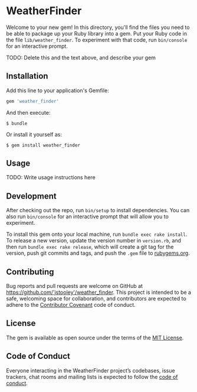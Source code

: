 # WeatherFinder

Welcome to your new gem! In this directory, you'll find the files you need to be able to package up your Ruby library into a gem. Put your Ruby code in the file `lib/weather_finder`. To experiment with that code, run `bin/console` for an interactive prompt.

TODO: Delete this and the text above, and describe your gem

## Installation

Add this line to your application's Gemfile:

```ruby
gem 'weather_finder'
```

And then execute:

    $ bundle

Or install it yourself as:

    $ gem install weather_finder

## Usage

TODO: Write usage instructions here

## Development

After checking out the repo, run `bin/setup` to install dependencies. You can also run `bin/console` for an interactive prompt that will allow you to experiment.

To install this gem onto your local machine, run `bundle exec rake install`. To release a new version, update the version number in `version.rb`, and then run `bundle exec rake release`, which will create a git tag for the version, push git commits and tags, and push the `.gem` file to [rubygems.org](https://rubygems.org).

## Contributing

Bug reports and pull requests are welcome on GitHub at https://github.com/'jstooley'/weather_finder. This project is intended to be a safe, welcoming space for collaboration, and contributors are expected to adhere to the [Contributor Covenant](http://contributor-covenant.org) code of conduct.

## License

The gem is available as open source under the terms of the [MIT License](http://opensource.org/licenses/MIT).

## Code of Conduct

Everyone interacting in the WeatherFinder project’s codebases, issue trackers, chat rooms and mailing lists is expected to follow the [code of conduct](https://github.com/'jstooley'/weather_finder/blob/master/CODE_OF_CONDUCT.md).

